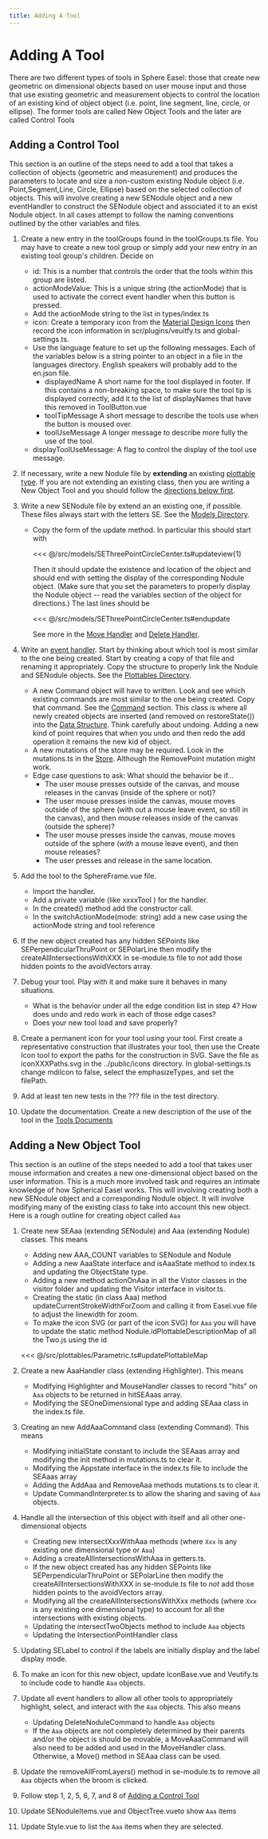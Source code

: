 ```yaml
---
title: Adding A Tool
---
```


# Adding A Tool

There are two different types of tools in Sphere Easel: those that create new geometric on dimensional objects based on user mouse input and those that use existing geometric and measurement objects to control the location of an existing kind of object object (i.e. point, line segment, line, circle, or ellipse). The former tools are called New Object Tools and the later are called Control Tools

## Adding a Control Tool

This section is an outline of the steps need to add a tool that takes a collection of objects (geometric and measurement) and produces the parameters to locate and size a non-custom existing <span class="class">Nodule</span> object (i.e. <span class="class">Point</span>,<span class="class">Segment</span>,<span class="class">Line</span>, <span class="class">Circle</span>, <span class="class">Ellipse</span>) based on the selected collection of objects. This will involve creating a new <span class="class">SENodule</span> object and a new eventHandler to construct the <span class="class">SENodule</span> object and associated it to an exist <span class="class">Nodule</span> object. In all cases attempt to follow the naming conventions outlined by the other variables and files.

1.  Create a new entry in the <span class="variable">toolGroups</span> found in the <span class="file">toolGroups.ts</span> file. You may have to create a new tool group or simply add your new entry in an existing tool group's children. Decide on

    - <span class="variable">id</span>: This is a number that controls the order that the tools within this group are listed.
    - <span class="variable">actionModeValue</span>: This is a unique string (the actionMode) that is used to activate the correct event handler when this button is pressed.
    - Add the <span class="variable">actionMode</span> string to the list in <span  class="file">types/index.ts</span>
    - <span class="variable">icon</span>: Create a temporary icon from the [Material Design Icons](https://cdn.materialdesignicons.com/5.0.45/) then record the icon information in <span class="file">scr/plugins/veuitfy.ts</span> and <span class="file">global-settings.ts</span>.
    - Use the language feature to set up the following messages. Each of the variables below is a string pointer to an object in a file in the <span class="directory">languages</span> directory. English speakers will probably add to the <span class="file">en.json</span> file.
      - <span class="variable">displayedName</span> A short name for the tool displayed in footer. If this contains a non-breaking space, to make sure the tool tip is displayed correctly, add it to the list of displayNames that have this removed in <span class="file">ToolButton.vue</span>
      - <span class="variable">toolTipMessage</span> A short message to describe the tools use when the button is moused over.
      - <span class="variable">toolUseMessage</span> A longer message to describe more fully the use of the tool.
    - <span class="variable">displayToolUseMessage</span>: A flag to control the display of the tool use message.

2.  If necessary, write a new <span class="class">Nodule</span> file by **extending** an existing [plottable type](/design/#plottables-directory). If you are not extending an existing class, then you are writing a New Object Tool and you should follow the [directions below first](/design/addingatooloutline.html#adding-a-new-object-tool).

3.  Write a new <span class="class">SENodule</span> file by extend an an existing one, if possible. These files always start with the letters SE. See the [Models Directory](/design/#models-directory).

    - Copy the form of the <span class="method">update</span> method. In particular this should start with

      <<< @/src/models/SEThreePointCircleCenter.ts#updateview{1}

      Then it should update the existence and location of the object and should end with setting the display of the corresponding <span class="class">Nodule</span> object. (Make sure that you set the parameters to properly display the <span class="class">Nodule</span> object -- read the variables section of the object for directions.)
      The last lines should be

      <<< @/src/models/SEThreePointCircleCenter.ts#endupdate

      See more in the [Move Handler](/design/#event-handlers) and [Delete Handler](/design/#delete-handler).

4.  Write an [event handler](/design/#event-handlers). Start by thinking about which tool is most similar to the one being created. Start by creating a copy of that file and renaming it appropriately. Copy the structure to properly link the <span class="class">Nodule</span> and <span class="class">SENodule</span> objects. See the [Plottables Directory](/design/#plottables-directory).
    - A new <span class="command">Command</span> object will have to written. Look and see which existing commands are most similar to the one being created. Copy that command. See the [Command](/design/#commands) section. This class is where all newly created objects are inserted (and removed on <span class="method">restoreState()</span>) into the [Data Structure](/design/#data-structure). Think carefully about undoing. Adding a new kind of point requires that when you undo and then redo the add operation it remains the new kid of object.
    - A new mutations of the store may be required. Look in the <span class="file">mutations.ts</span> in the [Store](/design/#store). Although the <span class="string">RemovePoint</span> mutation might work.
    - Edge case questions to ask: What should the behavior be if...
      - The user mouse presses outside of the canvas, and mouse releases in the canvas (inside of the sphere or not)?
      - The user mouse presses inside the canvas, mouse moves outside of the sphere (with out a mouse leave event, so still in the canvas), and then mouse releases inside of the canvas (outside the sphere)?
      - The user mouse presses inside the canvas, mouse moves outside of the sphere (_with_ a mouse leave event), and then mouse releases?
      - The user presses and release in the same location.
5.  Add the tool to the <span class="file">SphereFrame.vue</span> file.

    - Import the handler.
    - Add a private variable (like <span class="variable">xxxxTool</span> ) for the handler.
    - In the <span class="method">created()</span> method add the constructor call.
    - In the <span class="method">switchActionMode(mode: string)</span> add a new case using the <span class="variable">actionMode</span> string and tool reference

6.  If the new object created has any hidden <span class="class">SEPoints</span> like <span class="class">SEPerpendicularThruPoint</span> or <span class="class">SEPolarLine</span> then modify the <span class="method">createAllIntersectionsWithXXX</span> in <span class="file">se-module.ts</span> file to _not_ add those hidden points to the <span class="variable">avoidVectors</span> array.

7.  Debug your tool. Play with it and make sure it behaves in many situations.
    - What is the behavior under all the edge condition list in step 4? How does undo and redo work in each of those edge cases?
    - Does your new tool load and save properly?
8.  Create a permanent icon for your tool _using_ your tool. First create a representative construction that illustrates your tool, then use the <span class="tool">Create Icon</span> tool to export the paths for the construction in SVG. Save the file as <span class="file">iconXXXPaths.svg</span> in the <span class="directory">../public/icons</span> directory. In <span class="file">global-settings.ts</span> change <span class="variable">mdiIcon</span> to false, select the <span class="variable">emphasizeTypes</span>, and set the <span class="variable">filePath</span>.
9.  Add at least ten new tests in the <span class="file">???</span> file in the <span class="directory">test</span> directory.
10. Update the documentation. Create a new description of the use of the tool in the [Tools Documents](/tools/edit.html)

## Adding a New Object Tool

This section is an outline of the steps needed to add a tool that takes user mouse information and creates a new one-dimensional object based on the user information. This is a much more involved task and requires an intimate knowledge of how Spherical Easel works. This will involving creating both a new <span class="class">SENodule</span> object and a corresponding <span class="class">Nodule</span> object. It will involve modifying many of the existing class to take into account this new object. Here is a rough outline for creating object called `Aaa`

1.  Create new <span class="class">SEAaa</span> (extending <span class="class">SENodule</span>) and <span class="class">Aaa</span> (extending <span class="class">Nodule</span>) classes. This means

    - Adding new <span class="variable">AAA_COUNT</span> variables to <span class="class">SENodule</span> and <span class="class">Nodule</span>
    - Adding a new <span class="interface">AaaState</span> interface and <span class="method">isAaaState</span> method to <span class="file">index.ts</span> and updating the <span class="type">ObjectState</span> type.
    - Adding a new method <span class="method">actionOnAaa</span> in all the <span class="folder">Vistor</span> classes in the <span class="folder">visitor</span> folder and updating the <span class="interface">Visitor</span> interface in <span class="file">visitor.ts</span>.
    - Creating the static (in class <span class="class">Aaa</span>) method <span class="method">updateCurrentStrokeWidthForZoom</span> and calling it from <span class="file">Easel.vue</span> file to adjust the linewidth for zoom.
    - To make the icon SVG (or part of the icon SVG) for `Aaa` you will have to update the static method <span class="method">Nodule.idPlottableDescriptionMap</span> of all the <span class="package">Two.js</span> using the <span class="filed">id</span>

    <<< @/src/plottables/Parametric.ts#updatePlottableMap

2.  Create a new <span class="class">AaaHandler</span> class (extending <span class="class">Highlighter</span>). This means

    - Modifying <span class="class">Highlighter</span> and <span class="class">MouseHandler</span> classes to record "hits" on `Aaa` objects to be returned in <span class="field">hitSEAaas</span> array.
    - Modifying the <span class="type">SEOneDimensional</span> type and adding <span class="class">SEAaa</span> class in the <span class="file">index.ts</span> file.

3.  Creating an new <span class="class">AddAaaCommand</span> class (extending <span class="class">Command</span>). This means

    - Modifying <span class="field">initialState</span> constant to include the <span class="field">SEAaas</span> array and modifying the <span class="method">init</span> method in <span class="file">mutations.ts</span> to clear it.
    - Modifying the <span class="interface">Appstate</span> interface in the <span class="file">index.ts</span> file to include the <span class="field">SEAaas</span> array
    - Adding the <span class="method">AddAaa</span> and <span class="method">RemoveAaa</span> methods <span class="file">mutations.ts</span> to clear it.
    - Update <span class="file">CommandInterpreter.ts</span> to allow the sharing and saving of `Aaa` objects.

4.  Handle all the intersection of this object with itself and all other one-dimensional objects

    - Creating new <span class="method">intersectXxxWithAaa</span> methods (where `Xxx` is any existing one dimensional type or `Aaa`)
    - Adding a <span class="method">createAllIntersectionsWithAaa</span> in <span class="file">getters.ts</span>.
    - If the new object created has any hidden <span class="class">SEPoints</span> like <span class="class">SEPerpendicularThruPoint</span> or <span class="class">SEPolarLine</span> then modify the <span class="method">createAllIntersectionsWithXXX</span> in <span class="file">se-module.ts</span> file to _not_ add those hidden points to the <span class="variable">avoidVectors</span> array.
    - Modifying all the <span class="method">createAllIntersectionsWithXxx</span> methods (where `Xxx` is any existing one dimensional type) to account for all the intersections with existing objects.
    - Updating the <span class="method">intersectTwoObjects</span> method to include `Aaa` objects
    - Updating the <span class="class">IntersectionPointHandler</span> class

5.  Updating <span class="class">SELabel</span> to control if the labels are initially display and the label display mode.

6.  To make an icon for this new object, update <span class="file">IconBase.vue</span> and <span class="file">Veutify.ts</span> to include code to handle `Aaa` objects.

7.  Update all event handlers to allow all other tools to appropriately highlight, select, and interact with the `Aaa` objects. This also means

    - Updating <span class="command">DeleteNoduleCommand</span> to handle `Aaa` objects
    - If the `Aaa` objects are not completely determined by their parents and/or the object is should be movable, a <span class="command">MoveAaaCommand</span> will also need to be added and used in the <span class="handler">MoveHandler</span> class. Otherwise, a <span class="method">Move()</span> method in <span class="class">SEAaa</span> class can be used.

8.  Update the <span class="method">removeAllFromLayers()</span> method in <span class="file">se-module.ts</span> to remove all `Aaa` objects when the broom is clicked.

9.  Follow step 1, 2, 5, 6, 7, and 8 of [Adding a Control Tool](#adding-a-control-tool)

10. Update <span class="component">SENoduleItems.vue</span> and <span class="component">ObjectTree.vue</span>to show `Aaa` items

11. Update <span class="component">Style.vue</span> to list the `Aaa` items when they are selected.
